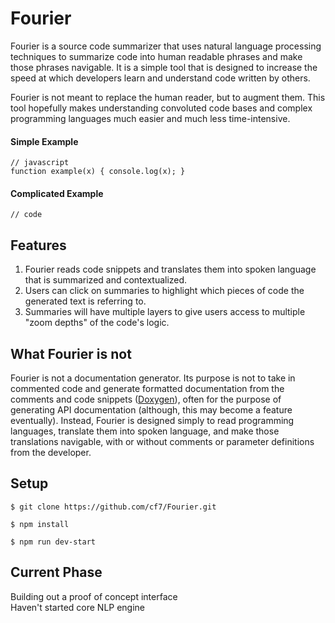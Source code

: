 # Fourier

Fourier is a source code summarizer that uses natural language processing techniques to summarize code into human readable phrases and make those phrases navigable. It is a simple tool that is designed to increase the speed at which developers learn and understand code written by others.

Fourier is not meant to replace the human reader, but to augment them. This tool hopefully makes understanding convoluted code bases and complex programming languages much easier and much less time-intensive.

#### Simple Example
~~~
// javascript
function example(x) { console.log(x); }
~~~
#### Complicated Example
~~~
// code
~~~

## Features

1) Fourier reads code snippets and translates them into spoken language that is summarized and contextualized.
2) Users can click on summaries to highlight which pieces of code the generated text is referring to.
3) Summaries will have multiple layers to give users access to multiple "zoom depths" of the code's logic.

## What Fourier is not

Fourier is not a documentation generator. Its purpose is not to take in commented code and generate formatted documentation from the comments and code snippets ([Doxygen](https://en.wikipedia.org/wiki/Doxygen)), often for the purpose of generating API documentation (although, this may become a feature eventually). Instead, Fourier is designed simply to read programming languages, translate them into spoken language, and make those translations navigable, with or without comments or parameter definitions from the developer.

## Setup
~~~
$ git clone https://github.com/cf7/Fourier.git

$ npm install

$ npm run dev-start
~~~

## Current Phase
Building out a proof of concept interface\
Haven't started core NLP engine

